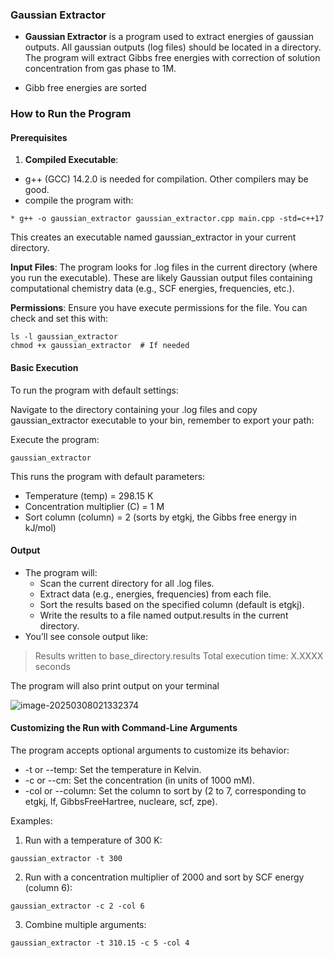 ### **Gaussian Extractor**

* **Gaussian Extractor** is a program used to extract energies of gaussian outputs. All gaussian outputs (log files) should be located in a directory. The program will extract Gibbs free energies with correction of solution concentration from gas phase to 1M.

* Gibb free energies are sorted

### How to Run the Program

#### Prerequisites

1. **Compiled Executable**: 
 * g++ (GCC) 14.2.0 is needed for compilation. Other compilers may be good.
 * compile the program with:

```
* g++ -o gaussian_extractor gaussian_extractor.cpp main.cpp -std=c++17
```

This creates an executable named gaussian_extractor in your current directory.

**Input Files**: The program looks for .log files in the current directory (where you run the executable). These are likely Gaussian output files containing computational chemistry data (e.g., SCF energies, frequencies, etc.).

**Permissions**: Ensure you have execute permissions for the file. You can check and set this with:

```
ls -l gaussian_extractor
chmod +x gaussian_extractor  # If needed
```

#### Basic Execution

To run the program with default settings:

Navigate to the directory containing your .log files and copy gaussian_extractor executable to your bin, remember to export your path:

Execute the program:

```
gaussian_extractor
```

This runs the program with default parameters:

- Temperature (temp) = 298.15 K
- Concentration multiplier (C) = 1 M
- Sort column (column) = 2 (sorts by etgkj, the Gibbs free energy in kJ/mol)

#### Output

- The program will:
  - Scan the current directory for all .log files.
  - Extract data (e.g., energies, frequencies) from each file.
  - Sort the results based on the specified column (default is etgkj).
  - Write the results to a file named output.results in the current directory.
- You’ll see console output like:

> Results written to base_directory.results
> Total execution time: X.XXXX seconds

The program will also print output on your terminal

![image-20250308021332374](C:\Users\lenha\AppData\Roaming\Typora\typora-user-images\image-20250308021332374.png)

#### Customizing the Run with Command-Line Arguments

The program accepts optional arguments to customize its behavior:

- -t or --temp: Set the temperature in Kelvin.
- -c or --cm: Set the concentration  (in units of 1000 mM).
- -col or --column: Set the column to sort by (2 to 7, corresponding to etgkj, lf, GibbsFreeHartree, nucleare, scf, zpe).

Examples:

1. Run with a temperature of 300 K:

```
gaussian_extractor -t 300
```

2. Run with a concentration multiplier of 2000 and sort by SCF energy (column 6):

```
gaussian_extractor -c 2 -col 6
```

3. Combine multiple arguments:

```
gaussian_extractor -t 310.15 -c 5 -col 4
```





   
